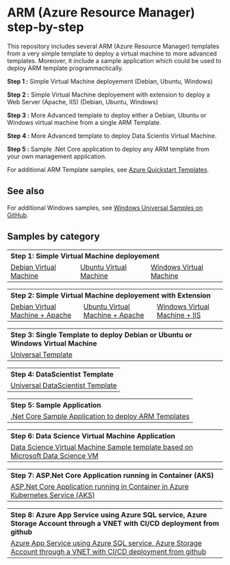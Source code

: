 # ARM (Azure Resource Manager) step-by-step
This repository includes several ARM (Azure Resource Manager) templates from a very simple template to deploy a virtual machine to more advanced templates.
Moreover, it include a sample application which could be used to deploy ARM template programmactically.

**Step 1 :** Simple Virtual Machine deployement (Debian, Ubuntu, Windows)

**Step 2 :** Simple Virtual Machine deployement with extension to deploy a Web Server (Apache, IIS) (Debian, Ubuntu, Windows)

**Step 3 :** More Advanced template to deploy either a Debian, Ubuntu or Windows virtual machine from a single ARM Template.

**Step 4 :** More Advanced template to deploy Data Scientis Virtual Machine.

**Step 5 :** Sample .Net Core application to deploy any ARM template from your own management application.

For additional ARM Template samples, see [Azure Quickstart Templates](https://github.com/Azure/azure-quickstart-templates/). 

## See also

For additional Windows samples, see [Windows Universal Samples on GitHub](https://github.com/Microsoft/Windows-universal-samples/). 

## Samples by category

<table>
 <tr>
  <th colspan="3" align="left">Step 1: Simple Virtual Machine deployement</th>
 </tr>
 <tr>
  <td><a href="Step_1_SingleVMTemplates/101-vm-simple-debian">Debian Virtual Machine</a></td>
  <td><a href="Step_1_SingleVMTemplates/101-vm-simple-ubuntu">Ubuntu Virtual Machine</a></td>
  <td><a href="Step_1_SingleVMTemplates/101-vm-simple-windows">Windows Virtual Machine</a></td>
   </tr>
</table>


<table>
 <tr>
  <th colspan="3" align="left">Step 2: Simple Virtual Machine deployement with Extension</th>
 </tr>
 <tr>
  <td><a href="Step_2_SingleVMWithExtensionTemplates/101-vm-simple-debian-extension">Debian Virtual Machine + Apache</a></td>
  <td><a href="Step_2_SingleVMWithExtensionTemplates/101-vm-simple-ubuntu-extension">Ubuntu Virtual Machine + Apache</a></td>
  <td><a href="Step_2_SingleVMWithExtensionTemplates/101-vm-simple-windows-extension">Windows Virtual Machine + IIS</a></td>
   </tr>
</table>

<table>
 <tr>
  <th colspan="3" align="left">Step 3: Single Template to deploy Debian or Ubuntu or Windows Virtual Machine</th>
 </tr>
 <tr>
  <td><a href="Step_3_SingleVMUniversalTemplate/101-vm-simple-universal">Universal Template</a></td>
   </tr>
</table>


<table>
 <tr>
  <th colspan="3" align="left">Step 4: DataScientist  Template</th>
 </tr>
 <tr>
  <td><a href="Step_4_DataScientistTemplates/101-vm-simple-universal-datascientist">Universal DataScientist Template</a></td>
   </tr>
</table>


<table>
 <tr>
  <th colspan="3" align="left">Step 5: Sample Application</th>
 </tr>
 <tr>
  <td><a href="Step_5_ARMTemplateApps/cs/DeployARMTemplate">.Net Core Sample Application to deploy ARM Templates</a></td>
   </tr>
</table>


<table>
 <tr>
  <th colspan="3" align="left">Step 6: Data Science Virtual Machine  Application</th>
 </tr>
 <tr>
  <td><a href="Step_6_DataScienceVMTemplate/101-vm-data-science-ubuntu">Data Science Virtual Machine Sample template based on Microsoft Data Science VM</a></td>
   </tr>
</table>



<table>
 <tr>
  <th colspan="3" align="left">Step 7: ASP.Net Core Application running in Container (AKS)</th>
 </tr>
 <tr>
  <td><a href="Step_7_ASPDotNetCoreContainer/">ASP.Net Core Application running in Container in Azure Kubernetes Service (AKS)</a></td>
   </tr>
</table>


<table>
 <tr>
  <th colspan="3" align="left">Step 8: Azure App Service using Azure SQL service, Azure Storage Account through a VNET with CI/CD deployment from github</th>
 </tr>
 <tr>
  <td><a href="Step_8_WebSqlServiceCICDTemplate/201-web-sql-vnet-github-cicd/"> Azure App Service using Azure SQL service, Azure Storage Account through a VNET with CI/CD deployment from github</a></td>
   </tr>
</table>


